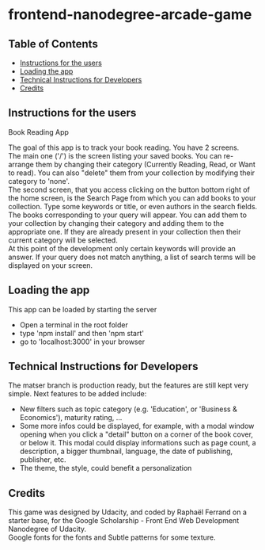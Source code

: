 frontend-nanodegree-arcade-game
===============================

## Table of Contents

* [Instructions for the users](#instructions-for-the-users)
* [Loading the app](#loading-the-app)
* [Technical Instructions for Developers](#technical-instructions-for-developers)
* [Credits](#credits)

## Instructions for the users

Book Reading App

The goal of this app is to track your book reading. You have 2 screens.  
The main one ('/') is the screen listing your saved books. You can re-arrange them by changing their category (Currently Reading, Read, or Want to read). You can also "delete" them from your collection by modifying their category to 'none'.  
The second screen, that you access clicking on the button bottom right of the home screen, is the Search Page from which you can add books to your collection. Type some keywords or title, or even authors in the search fields. The books corresponding to your query will appear. You can add them to your collection by changing their category and adding them to the appropriate one. If they are already present in your collection then their current category will be selected.  
At this point of the development only certain keywords will provide an answer. If your query does not match anything, a list of search terms will be displayed on your screen. 

## Loading the app

This app can be loaded by starting the server
+ Open a terminal in the root folder
+ type 'npm install' and then 'npm start'
+ go to 'localhost:3000' in your browser

## Technical Instructions for Developers

The matser branch is production ready, but the features are still kept very simple.
Next features to be added include:
+ New filters such as topic category (e.g. 'Education', or 'Business & Economics'), maturity rating, ...
+ Some more infos could be displayed, for example, with a modal window opening when you click a "detail" button on a corner of the book cover, or below it. This modal could display informations such as page count, a description, a bigger thumbnail, language, the date of publishing, publisher, etc.
+ The theme, the style, could benefit a personalization


## Credits

This game was designed by Udacity, and coded by Raphaël Ferrand on a starter base, for the Google Scholarship - Front End Web Development Nanodegree of Udacity.  
Google fonts for the fonts and Subtle patterns for some texture.
